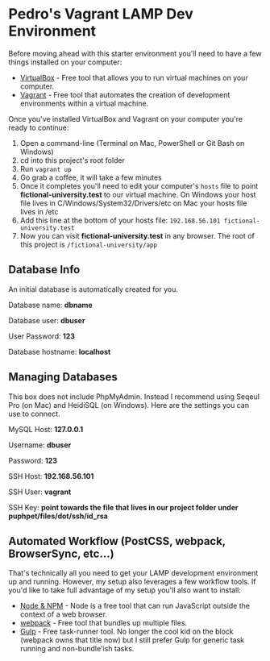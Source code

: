 # Pedro's Vagrant LAMP Dev Environment

Before moving ahead with this starter environment you'll need to have a few things installed on your computer:

* [VirtualBox](https://www.virtualbox.org/) - Free tool that allows you to run virtual machines on your computer.
* [Vagrant](https://www.vagrantup.com/) - Free tool that automates the creation of development environments within a virtual machine.

Once you've installed VirtualBox and Vagrant on your computer you're ready to continue:
1. Open a command-line (Terminal on Mac, PowerShell or Git Bash on Windows)
2. cd into this project's root folder
3. Run `vagrant up`
4. Go grab a coffee, it will take a few minutes
5. Once it completes you'll need to edit your computer's `hosts` file to point **fictional-university.test** to our virtual machine. On Windows your host file lives in C/Windows/System32/Drivers/etc on Mac your hosts file lives in /etc
6. Add this line at the bottom of your hosts file: `192.168.56.101 fictional-university.test`
7. Now you can visit **fictional-university.test** in any browser. The root of this project is `/fictional-university/app`

## Database Info
An initial database is automatically created for you.

Database name: **dbname**

Database user: **dbuser**

User Password: **123**

Database hostname: **localhost**

## Managing Databases
This box does not include PhpMyAdmin. Instead I recommend using Seqeul Pro (on Mac) and HeidiSQL (on Windows). Here are the settings you can use to connect.

MySQL Host: **127.0.0.1**

Username: **dbuser**

Password: **123**

SSH Host: **192.168.56.101**

SSH User: **vagrant**

SSH Key: **point towards the file that lives in our project folder under puphpet/files/dot/ssh/id_rsa**

## Automated Workflow (PostCSS, webpack, BrowserSync, etc...)
That's technically all you need to get your LAMP development environment up and running. However, my setup also leverages a few workflow tools. If you'd like to take full advantage of my setup you'll also want to install:

* [Node & NPM](https://nodejs.org/en/) - Node is a free tool that can run JavaScript outside the context of a web browser.
* [webpack](https://webpack.github.io/) - Free tool that bundles up multiple files.
* [Gulp](http://gulpjs.com/) - Free task-runner tool. No longer the cool kid on the block (webpack owns that title now) but I still prefer Gulp for generic task running and non-bundle'ish tasks.
